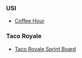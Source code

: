 ### USI
- [Coffee Hour](https://godaddy-corp.atlassian.net/wiki/spaces/DIFY/pages/3259917955/M+Coffee+Hour)

### Taco Royale
- [Taco Royale Sprint Board](https://godaddy-corp.atlassian.net/jira/software/c/projects/TACOROYALE/boards/7956)
